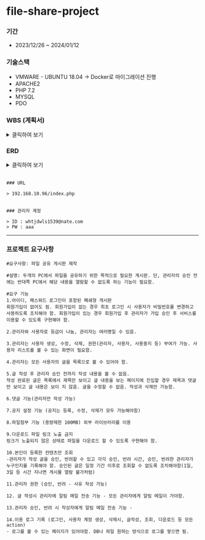 # file-share-project

### 기간
 - 2023/12/26 ~ 2024/01/12

### 기술스택
 - VMWARE - UBUNTU 18.04  -> Docker로 마이그레이션 진행
 - APACHE2  
 - PHP 7.2
 - MYSQL
 - PDO

### WBS (계획서)

<details>
 <summary> 클릭하여 보기 </summary>

 <br>

> https://docs.google.com/spreadsheets/d/1eU2O7kzHnQqxTx5iBJp2_r8CohMnA372/edit?usp=drive_link&ouid=114989303808624482632&rtpof=true&sd=true   
 
</details>

### ERD

<details>
<summary> 클릭하여 보기 </summary>   

<br>

![image](https://github.com/Jorados/file-share-project/assets/100845256/b2a39913-8108-47af-a3cb-99d06a9a59e6)


</details>

<br>   

```
### URL

> 192.168.10.96/index.php


### 관리자 계정

> ID : whtjdwls1539@nate.com    
> PW : aaa
```  

-------

### 프로젝트 요구사항
```
#요구사항: 파일 공유 게시판 제작

#설명: 두개의 PC에서 파일을 공유하기 위한 목적으로 필요한 게시판. 단, 관리자의 승인 전에는 반대쪽 PC에서 해당 내용을 열람할 수 없도록 하는 기능이 필요함.

#요구 기능
1.아이디, 패스워드 로그인이 포함된 폐쇄형 게시판
회원가입이 없어도 됨. 회원가입이 없는 경우 최초 로그인 시 사용자가 비밀번호를 변경하고 사용하도록 조치해야 함. 회원가입이 있는 경우 회원가입 후 관리자가 가입 승인 후 서비스를 이용할 수 있도록 구현해야 함.    

2.관리자와 사용자로 등급이 나눔, 관리자는 여러명일 수 있음.   

3.관리자는 사용자 생성, 수정, 삭제, 권한(관리자, 사용자, 사용중지 등) 부여가 가능. 사용자 리스트를 볼 수 있는 화면이 필요함.    

4.관리자는 모든 사용자의 글을 목록으로 볼 수 있어야 함.

5.글 작성 후 관리자 승인 전까지 작성 내용을 볼 수 없음.
작성 완료된 글은 목록에서 제목만 보이고 글 내용을 보는 페이지에 진입할 경우 제목과 댓글만 보이고 글 내용은 보이 지 않음. 글을 수정할 수 없음. 작성과 삭제만 가능함.     

6.댓글 기능(관리자만 작성 가능)   

7.공지 설정 기능 (공지는 등록, 수정, 삭제가 모두 가능해야함)   

8.파일첨부 기능 (용량제한 100MB) 외부 라이브러리를 이용    
     
9.다운로드 파일 링크 노출 금지     
링크가 노출되지 않은 상태로 파일을 다운로드 할 수 있도록 구현해야 함.    

10.본인이 등록한 컨텐츠만 조회
-관리자가 작성 글을 승인, 반려할 수 있고 각각 승인, 반려 시간, 승인, 반려한 관리자가 누구인지를 기록해야 함. 승인된 글은 일정 기간 이후로 조회할 수 없도록 조치해야함(1일, 3일 등 시간 지나면 게시물 열람 불가처럼)

11.관리자 권한 (승인, 반려 - 사유 작성 가능)

12. 글 작성시 관리자에 알림 메일 전송 기능 - 모든 관리자에게 알림 메일이 가야함.

13.관리자 승인, 반려 시 작성자에게 알림 메일 전송 기능 -

14.이용 로그 기록 (로그인, 사용자 계정 생성, 삭제시, 글작성, 조회, 다운로드 등 모든 action)
- 로그를 볼 수 있는 페이지가 있어야함. DB나 파일 원하는 방식으로 로그를 쌓으면 됨.
```
